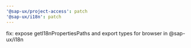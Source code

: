 ```yaml
---
'@sap-ux/project-access': patch
'@sap-ux/i18n': patch
---
```


fix: expose getI18nPropertiesPaths and export types for browser in @sap-ux/i18n
